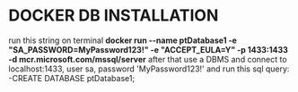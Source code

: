 # DOCKER DB INSTALLATION
run this string on terminal
**docker run --name ptDatabase1 -e "SA_PASSWORD=MyPassword123!" -e "ACCEPT_EULA=Y" -p 1433:1433 -d mcr.microsoft.com/mssql/server**
after that use a DBMS and connect to localhost:1433, user sa, password 'MyPassword123!' and run this sql query: 
-CREATE DATABASE ptDatabase1;
